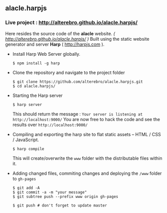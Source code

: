 ## alacle.harpjs

### Live project : http://alterebro.github.io/alacle.harpjs/

Here resides the source code of the **alacle** website. *( http://alterebro.github.io/alacle.harpjs/ )*
Built using  the static website generator and server **Harp** ( http://harpjs.com ).

- Install Harp Web Server globally.

	```
	$ npm install -g harp
	```

- Clone the repository and navigate to the project folder

	```
	$ git clone https://github.com/alterebro/alacle.harpjs.git
	$ cd alacle.harpjs/
	```

- Starting the Harp server

	```
	$ harp server
	```
	This should return the message : `Your server is listening at http://localhost:9000/`
	You are now free to hack the code and see the results over `http://localhost:9000/`

- Compiling and exporting the harp site to flat static assets – HTML / CSS / JavaScript.

	```
	$ harp compile
	```
	This will create/overwrite the `www` folder with the distributable files within it.

- Adding changed files, commiting changes and deploying the `/www` folder to `gh-pages`

	```
	$ git add -A
	$ git commit -a -m "your message"
	$ git subtree push --prefix www origin gh-pages
	```

	```
	$ git push # don't forget to update master
	```
